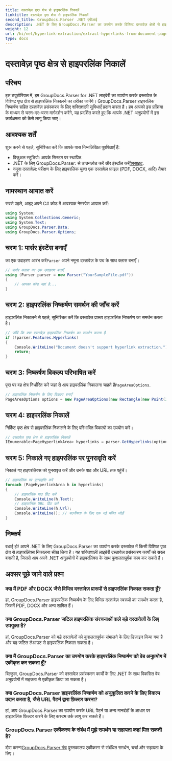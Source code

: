 ```yaml
---
title: दस्तावेज़ पृष्ठ क्षेत्र से हाइपरलिंक निकालें
linktitle: दस्तावेज़ पृष्ठ क्षेत्र से हाइपरलिंक निकालें
second_title: GroupDocs.Parser .NET एपीआई
description: .NET के लिए GroupDocs.Parser का उपयोग करके विशिष्ट दस्तावेज़ क्षेत्रों से हाइपरलिंक निकालने का तरीका जानें। अपनी दस्तावेज़ प्रसंस्करण क्षमताओं को बढ़ाएँ।
weight: 12
url: /hi/net/hyperlink-extraction/extract-hyperlinks-from-document-page-area/
type: docs
---
```

# दस्तावेज़ पृष्ठ क्षेत्र से हाइपरलिंक निकालें

## परिचय
इस ट्यूटोरियल में, हम GroupDocs.Parser for .NET लाइब्रेरी का उपयोग करके दस्तावेज़ के विशिष्ट पृष्ठ क्षेत्र से हाइपरलिंक निकालने का तरीका जानेंगे। GroupDocs.Parser हाइपरलिंक निष्कर्षण सहित दस्तावेज़ प्रसंस्करण के लिए शक्तिशाली सुविधाएँ प्रदान करता है। हम आपको इस प्रक्रिया के माध्यम से चरण-दर-चरण मार्गदर्शन करेंगे, यह प्रदर्शित करते हुए कि आपके .NET अनुप्रयोगों में इस कार्यक्षमता को कैसे लागू किया जाए।
## आवश्यक शर्तें
शुरू करने से पहले, सुनिश्चित करें कि आपके पास निम्नलिखित पूर्वापेक्षाएँ हैं:
- विजुअल स्टूडियो: आपके सिस्टम पर स्थापित.
- .NET के लिए GroupDocs.Parser: से डाउनलोड करें और इंस्टॉल करें[वेबसाइट](https://releases.groupdocs.com/parser/net/).
- नमूना दस्तावेज़: परीक्षण के लिए हाइपरलिंक युक्त एक दस्तावेज़ फ़ाइल (PDF, DOCX, आदि) तैयार करें।

## नामस्थान आयात करें
सबसे पहले, आइए अपने C# कोड में आवश्यक नेमस्पेस आयात करें:
```csharp
using System;
using System.Collections.Generic;
using System.Text;
using GroupDocs.Parser.Data;
using GroupDocs.Parser.Options;
```
## चरण 1: पार्सर इंस्टेंस बनाएँ
 का एक उदाहरण आरंभ करें`Parser` अपने नमूना दस्तावेज़ के पथ के साथ क्लास बनाएँ।
```csharp
// पार्सर क्लास का एक उदाहरण बनाएँ
using (Parser parser = new Parser("YourSampleFile.pdf"))
{
    // आपका कोड यहां है...
}
```
## चरण 2: हाइपरलिंक निष्कर्षण समर्थन की जाँच करें
हाइपरलिंक निकालने से पहले, सुनिश्चित करें कि दस्तावेज़ प्रारूप हाइपरलिंक निष्कर्षण का समर्थन करता है।
```csharp
// जाँचें कि क्या दस्तावेज़ हाइपरलिंक निष्कर्षण का समर्थन करता है
if (!parser.Features.Hyperlinks)
{
    Console.WriteLine("Document doesn't support hyperlink extraction.");
    return;
}
```
## चरण 3: निष्कर्षण विकल्प परिभाषित करें
 पृष्ठ पर वह क्षेत्र निर्धारित करें जहां से आप हाइपरलिंक निकालना चाहते हैं`PageAreaOptions`.
```csharp
// हाइपरलिंक निष्कर्षण के लिए विकल्प बनाएँ
PageAreaOptions options = new PageAreaOptions(new Rectangle(new Point(380, 90), new Size(150, 50)));
```
## चरण 4: हाइपरलिंक निकालें
निर्दिष्ट पृष्ठ क्षेत्र से हाइपरलिंक निकालने के लिए परिभाषित विकल्पों का उपयोग करें।
```csharp
// दस्तावेज़ पृष्ठ क्षेत्र से हाइपरलिंक निकालें
IEnumerable<PageHyperlinkArea> hyperlinks = parser.GetHyperlinks(options);
```
## चरण 5: निकाले गए हाइपरलिंक पर पुनरावृति करें
निकाले गए हाइपरलिंक्स को पुनरावृत्त करें और उनके पाठ और URL तक पहुंचें।
```csharp
// हाइपरलिंक पर पुनरावृत्ति करें
foreach (PageHyperlinkArea h in hyperlinks)
{
    // हाइपरलिंक पाठ प्रिंट करें
    Console.WriteLine(h.Text);
    // हाइपरलिंक URL प्रिंट करें
    Console.WriteLine(h.Url);
    Console.WriteLine(); // पठनीयता के लिए एक नई पंक्ति जोड़ें
}
```

## निष्कर्ष
बधाई हो! आपने .NET के लिए GroupDocs.Parser का उपयोग करके दस्तावेज़ में किसी विशिष्ट पृष्ठ क्षेत्र से हाइपरलिंक्स निकालना सीख लिया है। यह शक्तिशाली लाइब्रेरी दस्तावेज़ प्रसंस्करण कार्यों को सरल बनाती है, जिससे आप अपने .NET अनुप्रयोगों में हाइपरलिंक्स के साथ कुशलतापूर्वक काम कर सकते हैं।

## अक्सर पूछे जाने वाले प्रश्न
### क्या मैं PDF और DOCX जैसे विभिन्न दस्तावेज़ प्रारूपों से हाइपरलिंक निकाल सकता हूँ?
हां, GroupDocs.Parser हाइपरलिंक निष्कर्षण के लिए विभिन्न दस्तावेज़ स्वरूपों का समर्थन करता है, जिसमें PDF, DOCX और अन्य शामिल हैं।
### क्या GroupDocs.Parser जटिल हाइपरलिंक संरचनाओं वाले बड़े दस्तावेज़ों के लिए उपयुक्त है?
हां, GroupDocs.Parser को बड़े दस्तावेज़ों को कुशलतापूर्वक संभालने के लिए डिज़ाइन किया गया है और यह जटिल लेआउट से हाइपरलिंक निकाल सकता है।
### क्या मैं GroupDocs.Parser का उपयोग करके हाइपरलिंक निष्कर्षण को वेब अनुप्रयोग में एकीकृत कर सकता हूँ?
बिल्कुल, GroupDocs.Parser को दस्तावेज़ प्रसंस्करण कार्यों के लिए .NET के साथ विकसित वेब अनुप्रयोगों में सहजता से एकीकृत किया जा सकता है।
### क्या GroupDocs.Parser हाइपरलिंक निष्कर्षण को अनुकूलित करने के लिए विकल्प प्रदान करता है, जैसे URL पैटर्न द्वारा फ़िल्टर करना?
हां, आप GroupDocs.Parser का उपयोग करके URL पैटर्न या अन्य मानदंडों के आधार पर हाइपरलिंक फ़िल्टर करने के लिए कस्टम तर्क लागू कर सकते हैं।
### GroupDocs.Parser एकीकरण के संबंध में मुझे समर्थन या सहायता कहां मिल सकती है?
 दौरा करना[GroupDocs.Parser मंच](https://forum.groupdocs.com/c/parser/17) पुस्तकालय एकीकरण से संबंधित समर्थन, चर्चा और सहायता के लिए।